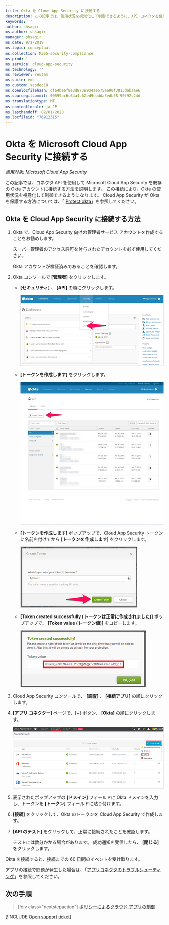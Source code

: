 ```yaml
---
title: Okta を Cloud App Security に接続する
description: この記事では、使用状況を視覚化して制御できるように、API コネクタを使用して Cloud App Security に Okta を接続する方法に関する情報を提供します。
keywords: ''
author: shsagir
ms.author: shsagir
manager: shsagir
ms.date: 9/1/2019
ms.topic: conceptual
ms.collection: M365-security-compliance
ms.prod: ''
ms.service: cloud-app-security
ms.technology: ''
ms.reviewer: reutam
ms.suite: ems
ms.custom: seodec18
ms.openlocfilehash: df64be6f8e3d8739934ae575ee90f3813dabaae6
ms.sourcegitcommit: 00599ac6c64a4c62ed9ebdda3edb58f90f92c24d
ms.translationtype: MT
ms.contentlocale: ja-JP
ms.lasthandoff: 02/01/2020
ms.locfileid: "76912315"
---
```

# <a name="connect-okta-to-microsoft-cloud-app-security"></a>Okta を Microsoft Cloud App Security に接続する

*適用対象: Microsoft Cloud App Security*

この記事では、コネクタ API を使用して Microsoft Cloud App Security を既存の Okta アカウントに接続する方法を説明します。 この接続により、Okta の使用状況を視覚化して制御できるようになります。 Cloud App Security が Okta を保護する方法については、「 [Protect okta](protect-okta.md)」を参照してください。

## <a name="how-to-connect-okta-to-cloud-app-security"></a>Okta を Cloud App Security に接続する方法

1. Okta で、Cloud App Security 向けの管理者サービス アカウントを作成することをお勧めします。

    スーパー管理者のアクセス許可を付与されたアカウントを必ず使用してください。

    Okta アカウントが検証済みであることを確認します。

1. Okta コンソールで **[管理者]** をクリックします。

    - **[セキュリティ]** 、 **[API]** の順にクリックします。

         ![Okta api](media/okta-api.png "Okta api")

    - **[トークンを作成します]** をクリックします。

         ![Okta のトークンの作成](media/okta-createtoken.jpg "Okta のトークンの作成")

    - **[トークンを作成します]** ポップアップで、Cloud App Security トークンに名前を付けてから **[トークンを作成します]** をクリックします。

         ![Okta トークンのポップアップ](media/okta-token-popup.png "Okta トークンのポップアップ")

    - **[Token created successfully (トークンは正常に作成されました)]** ポップアップで、 **[Token value (トークン値)]** をコピーします。

         ![Okta トークン値](media/okta-token-value.png "Okta トークン値")

1. Cloud App Security コンソールで、 **[調査]** 、 **[接続アプリ]** の順にクリックします。

1. **[アプリ コネクター]** ページで、[+] ボタン、 **[Okta]** の順にクリックします。

    ![Okta の接続](media/connect-okta.png "Okta の接続")

1. 表示されたポップアップの **[ドメイン]** フィールドに Okta ドメインを入力し、トークンを **[トークン]** フィールドに貼り付けます。

1. **[接続]** をクリックして、Okta のトークンを Cloud App Security で作成します。

1. **[API のテスト]** をクリックして、正常に接続されたことを確認します。

    テストには数分かかる場合があります。 成功通知を受信したら、 **[閉じる]** をクリックします。

Okta を接続すると、接続までの 60 日間のイベントを受け取ります。

アプリの接続で問題が発生した場合は、「[アプリコネクタのトラブルシューティング](troubleshooting-api-connectors-using-error-messages.md)」を参照してください。

## <a name="next-steps"></a>次の手順

> [!div class="nextstepaction"]
> [ポリシーによるクラウド アプリの制御](control-cloud-apps-with-policies.md)

[!INCLUDE [Open support ticket](includes/support.md)]
